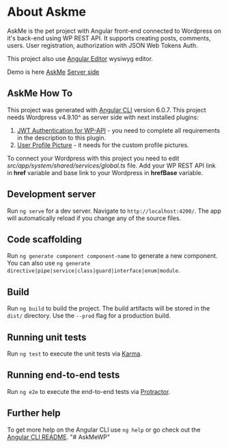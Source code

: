 

# About Askme

AskMe is the pet project with Angular front-end connected to Wordpress on it's back-end using WP REST API. It supports creating posts, comments, users. User registration, authorization with JSON Web Tokens Auth. 

This project also use [Angular Editor](https://www.npmjs.com/package/@kolkov/angular-editor) wysiwyg editor.

Demo is here [AskMe](https://angular.perun.top/system/questions)
[Server side](https://wp.perun.top/)


## AskMe How To

This project was generated with [Angular CLI](https://github.com/angular/angular-cli) version 6.0.7.
This project needs Wordpress v4.9.10^ as server side with next installed plugins:
1. [JWT Authentication for WP-API](https://ru.wordpress.org/plugins/jwt-authentication-for-wp-rest-api/) -  you need to complete all requirements in the description to this plugin.
2. [User Profile Picture](https://wordpress.org/plugins/metronet-profile-picture/) - it needs for the custom profile pictures.

To connect your Wordpress with this project you need to edit *src/app/system/shared/services/global.ts* file. Add your WP REST API link in **href** variable and base link to your Wordpress in **hrefBase** variable.


## Development server

Run `ng serve` for a dev server. Navigate to `http://localhost:4200/`. The app will automatically reload if you change any of the source files.

## Code scaffolding

Run `ng generate component component-name` to generate a new component. You can also use `ng generate directive|pipe|service|class|guard|interface|enum|module`.

## Build

Run `ng build` to build the project. The build artifacts will be stored in the `dist/` directory. Use the `--prod` flag for a production build.

## Running unit tests

Run `ng test` to execute the unit tests via [Karma](https://karma-runner.github.io).

## Running end-to-end tests

Run `ng e2e` to execute the end-to-end tests via [Protractor](http://www.protractortest.org/).

## Further help

To get more help on the Angular CLI use `ng help` or go check out the [Angular CLI README](https://github.com/angular/angular-cli/blob/master/README.md).
"# AskMeWP" 
